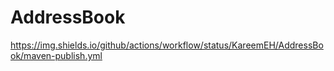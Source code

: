 # AddressBook
https://img.shields.io/github/actions/workflow/status/KareemEH/AddressBook/maven-publish.yml
